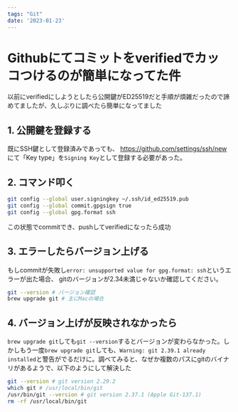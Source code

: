```yaml
---
tags: "Git"
date: '2023-01-23'
---
```


# Githubにてコミットをverifiedでカッコつけるのが簡単になってた件

以前にverifiedにしようとしたら公開鍵がED25519だと手順が煩雑だったので諦めてましたが、久しぶりに調べたら簡単になってました

## 1. 公開鍵を登録する

既にSSH鍵として登録済みであっても、
https://github.com/settings/ssh/new にて「Key type」を`Signing Key`として登録する必要があった。

## 2. コマンド叩く

```bash
git config --global user.signingkey ~/.ssh/id_ed25519.pub
git config --global commit.gpgsign true
git config --global gpg.format ssh
```

この状態でcommitでき、pushしてverifiedになったら成功

## 3. エラーしたらバージョン上げる

もしcommitが失敗し`error: unsupported value for gpg.format: ssh`というエラーが出た場合、
gitのバージョンが2.34未満じゃないか確認してください。

```bash
git --version # バージョン確認
brew upgrade git # 主にMacの場合
```

## 4. バージョン上げが反映されなかったら

`brew upgrade git`しても`git --version`するとバージョンが変わらなかった。しかしもう一度`brew upgrade git`しても、`Warning: git 2.39.1 already installed`と警告がでるだけに。調べてみると、なぜか複数のパスにgitのバイナリがあるようで、以下のようにして解決した

```bash
git --version # git version 2.29.2
which git # /usr/local/bin/git
/usr/bin/git --version # git version 2.37.1 (Apple Git-137.1)
rm -rf /usr/local/bin/git
```
